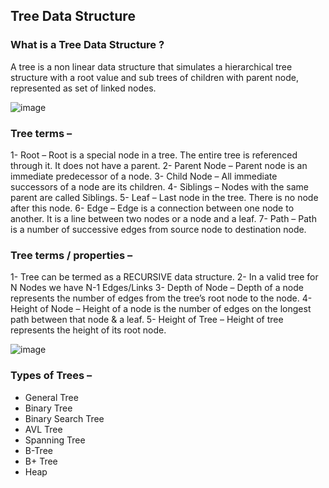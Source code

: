 ## Tree Data Structure

### What is a Tree Data Structure ?
A tree is a non linear data structure that simulates a hierarchical tree structure with a root value and sub trees of children with parent node, represented as set of linked nodes.

![image](https://cdn.shortpixel.ai/client/to_avif,q_glossy,ret_img,w_954/https://simplesnippets.tech/wp-content/uploads/2020/10/real-world-tree-diagram.png)


### Tree terms –
1- Root – Root is a special node in a tree. The entire tree is referenced through it. It does not have a parent.
2- Parent Node – Parent node is an immediate predecessor of a node.
3- Child Node – All immediate successors of a node are its children.
4- Siblings – Nodes with the same parent are called Siblings.
5- Leaf – Last node in the tree. There is no node after this node.
6- Edge – Edge is a connection between one node to another. It is a line between two nodes or a node and a leaf.
7- Path – Path is a number of successive edges from source node to destination node.

### Tree terms / properties –
1- Tree can be termed as a RECURSIVE data structure.
2- In a valid tree for N Nodes we have N-1 Edges/Links
3- Depth of Node – Depth of a node represents the number of edges from the tree’s root node to the node.
4- Height of Node – Height of a node is the number of edges on the longest path between that node & a leaf.
5- Height of Tree – Height of tree represents the height of its root node.

![image](https://cdn.shortpixel.ai/client/to_avif,q_glossy,ret_img,w_782/https://simplesnippets.tech/wp-content/uploads/2020/10/logical-tree-diagram.png)

### Types of Trees –
- General Tree
- Binary Tree
- Binary Search Tree
- AVL Tree
- Spanning Tree
- B-Tree
- B+ Tree
- Heap